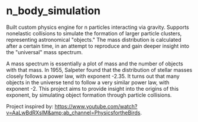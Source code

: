# n_body_simulation
Built custom physics engine for n particles interacting via gravity. Supports nonelastic collisions to simulate the formation of larger particle clusters, representing astronomical "objects." The mass distribution is calculated after a certain time, in an attempt to reproduce and gain deeper insight into the "universal" mass spectrum.

A mass spectrum is essentially a plot of mass and the number of objects with that mass. In 1955, Salpeter found that the distribution of stellar masses closely follows a power law, with exponent -2.35. It turns out that many objects in the universe tend to follow a very similar power law, with exponent -2. This project aims to provide insight into the origins of this exponent, by simulating object formation through particle collisions.  

Project inspired by: https://www.youtube.com/watch?v=AaLwBdRXslM&amp;ab_channel=PhysicsfortheBirds.
